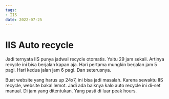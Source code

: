 ```yaml
---
tags:
- IIS
date: 2022-07-25
---
```


# IIS Auto recycle

Jadi ternyata IIS punya jadwal recycle otomatis. Yaitu 29 jam sekali. Artinya recycle ini bisa berjalan kapan aja. Hari pertama mungkin berjalan jam 5 pagi. Hari kedua jalan jam 6 pagi. Dan seterusnya.

Buat website yang harus up 24x7, ini bisa jadi masalah. Karena sewaktu IIS recycle, website bakal lemot. Jadi ada baiknya kalo auto recycle ini di-set manual. Di jam yang ditentukan. Yang pasti di luar peak hours.